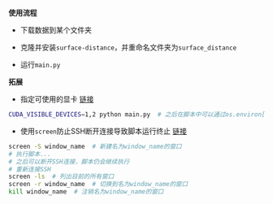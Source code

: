 **使用流程**

- 下载数据到某个文件夹
- 克隆并安装```surface-distance```，并重命名文件夹为```surface_distance```

- 运行```main.py```



**拓展**

- 指定可使用的显卡 [链接](https://zhuanlan.zhihu.com/p/166161217)

```bash
CUDA_VISIBLE_DEVICES=1,2 python main.py  # 之后在脚本中可以通过os.environ['CUDA_VISIBLE_DEVICES']获取设置的参数
```

- 使用```screen```防止SSH断开连接导致脚本运行终止 [链接](https://segmentfault.com/a/1190000040008299?sort=votes)

```bash
screen -S window_name  # 新建名为window_name的窗口
# 执行脚本...
# 之后可以断开SSH连接，脚本仍会继续执行
# 重新连接SSH
screen -ls  # 列出目前的所有窗口
screen -r window_name  # 切换到名为window_name的窗口
kill window_name  # 注销名为window_name的窗口
```

